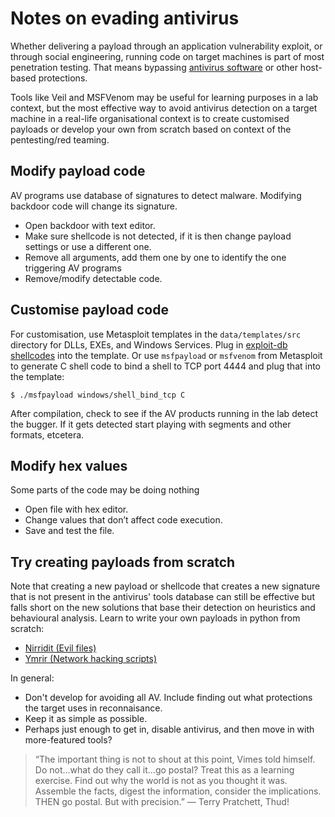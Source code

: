# Notes on evading antivirus

Whether delivering a payload through an application vulnerability exploit, or through social engineering, running code 
on target machines is part of most penetration testing. That means bypassing [antivirus software](av.md) or other host-based 
protections. 

Tools like Veil and MSFVenom may be useful for learning purposes in a lab context, but the most effective way to avoid 
antivirus detection on a target machine in a real-life organisational context is to create customised payloads or 
develop your own from scratch based on context of the pentesting/red teaming.

## Modify payload code

AV programs use database of signatures to detect malware. Modifying backdoor code will change its signature.

* Open backdoor with text editor.
* Make sure shellcode is not detected, if it is then change payload settings or use a different one.
* Remove all arguments, add them one by one to identify the one triggering AV programs
* Remove/modify detectable code.

## Customise payload code

For customisation, use Metasploit templates in the `data/templates/src` directory for DLLs, EXEs, and Windows Services.
Plug in [exploit-db shellcodes](https://www.exploit-db.com/shellcodes) into the template. Or use `msfpayload` or 
`msfvenom` from Metasploit to generate C shell code to bind a shell to TCP port 4444 and plug that into the template:
	
	$ ./msfpayload windows/shell_bind_tcp C

After compilation, check to see if the AV products running in the lab detect the bugger. If it gets detected start 
playing with segments and other formats, etcetera.

## Modify hex values

Some parts of the code may be doing nothing

* Open file with hex editor.
* Change values that don’t affect code execution.
* Save and test the file.

## Try creating payloads from scratch

Note that creating a new payload or shellcode that creates a new signature that is not present in the antivirus' tools 
database can still be effective but falls short on the new solutions that base their detection on heuristics 
and behavioural analysis. Learn to write your own payloads in python from scratch:

* [Nirridit (Evil files)](https://github.com/tymyrddin/nirridit)
* [Ymrir (Network hacking scripts)](https://github.com/tymyrddin/ymrir)

In general:

* Don't develop for avoiding all AV. Include finding out what protections the target uses in reconnaisance.
* Keep it as simple as possible. 
* Perhaps just enough to get in, disable antivirus, and then move in with more-featured tools?

> “The important thing is not to shout at this point, Vimes told himself. Do not…what do they call it…go postal? 
> Treat this as a learning exercise. Find out why the world is not as you thought it was. Assemble the facts, digest 
> the information, consider the implications. THEN go postal. But with precision.” ― Terry Pratchett, Thud! 
